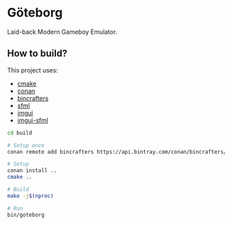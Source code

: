 # Göteborg

Laid-back Modern Gameboy Emulator.

## How to build?

This project uses:

* [cmake](http://www.cmake.org/)
* [conan](https://conan.io/)
* [bincrafters](https://bincrafters.github.io/2017/06/06/using-bincrafters-conan-repository/)
* [sfml](https://www.sfml-dev.org/)
* [imgui](https://github.com/ocornut/imgui)
* [imgui-sfml](https://github.com/eliasdaler/imgui-sfml)

```sh
cd build

# Setup once
conan remote add bincrafters https://api.bintray.com/conan/bincrafters/public-conan

# Setup
conan install ..
cmake ..

# Build
make -j$(nproc)

# Run
bin/goteborg
```


